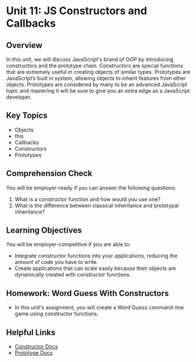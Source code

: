 # Unit 11: JS Constructors and Callbacks

## Overview

In this unit, we will discuss JavaScript's brand of OOP by introducing constructors and the prototype chain. Constructors are special functions that are extremely useful in creating objects of similar types. Prototypes are JavaScript’s built in system, allowing objects to inherit features from other objects. Prototypes are considered by many to be an advanced JavaScript topic and mastering it will be sure to give you an extra edge as a JavaScript developer.

## Key Topics
* Objects
* this
* Callbacks
* Constructors
* Prototypes

## Comprehension Check

You will be employer-ready if you can answer the following questions:
1. What is a constructor function and how would you use one?
2. What is the difference between classical inheritance and prototypal inheritance?

## Learning Objectives
You will be employer-competitive if you are able to:
* Integrate constructor functions into your applications, reducing the amount of code you have to write. 
* Create applications that can scale easily because their objects are dynamically created with constructor functions.

## Homework: Word Guess With Constructors
* In this unit's assignment, you will create a Word Guess command-line game using constructor functions.

## Helpful Links
* [Constructor Docs](https://developer.mozilla.org/en-US/docs/Web/JavaScript/Reference/Classes/constructor)
* [Prototype Docs](https://developer.mozilla.org/en-US/docs/Web/JavaScript/Reference/Global_Objects/Object/prototype)
